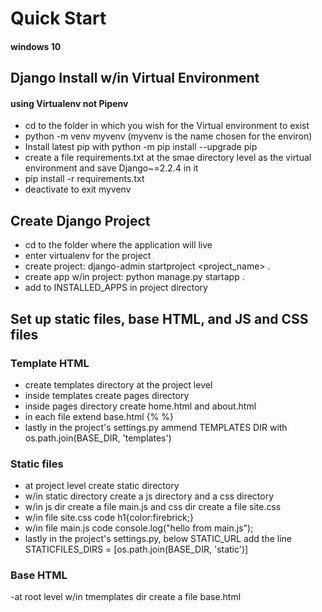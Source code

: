 # Quick Start 
#### windows 10

## Django Install w/in Virtual Environment
#### using Virtualenv not Pipenv
- cd to the folder in which you wish for the Virtual environment to exist
- python -m venv myvenv (myvenv is the name chosen for the environ) 
- Install latest pip with python -m pip install --upgrade pip
- create a file requirements.txt at the smae directory level as the virtual environment and save Django~=2.2.4 in it
- pip install -r requirements.txt 
- deactivate to exit myvenv

## Create Django Project
- cd to the folder where the application will live
- enter virtualenv for the project
- create project: django-admin startproject <project_name> .
- create app w/in project: python manage.py startapp <app-name> .
- add <app-name> to INSTALLED_APPS in project directory

## Set up static files, base HTML, and JS and CSS files
### Template HTML
- create templates directory at the project level
- inside templates create pages directory
- inside pages directory create home.html and about.html
- in each file extend base.html {% %}
- lastly in the project's settings.py ammend TEMPLATES DIR with os.path.join(BASE_DIR, 'templates')
### Static files
- at project level create static directory
- w/in static directory create a js directory and a css directory
- w/in js dir create a file main.js and css dir create a file site.css
- w/in file site.css code h1{color:firebrick;} 
- w/in file main.js code console.log("hello from main.js");
- lastly in the project's settings.py, below STATIC_URL add the line STATICFILES_DIRS = [os.path.join(BASE_DIR, 'static')]
### Base HTML
-at root level w/in tmemplates dir create a file base.html





